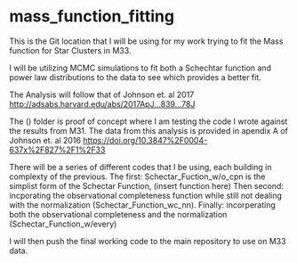 # mass_function_fitting

This is the Git location that I will be using for my work trying to fit the Mass function for Star Clusters in M33.

I will be utilizing MCMC simulations to fit both a Schechtar function and power law distributions to the data to see which provides a better fit. 

The Analysis will follow that of Johnson et. al 2017 http://adsabs.harvard.edu/abs/2017ApJ...839...78J

The () folder is proof of concept where I am testing the code I wrote against the results from M31.
The data from this analysis is provided in apendix A of Johnson et. al 2016 https://doi.org/10.3847%2F0004-637x%2F827%2F1%2F33

There will be a series of different codes that I be using, each building in complexty of the previous. 
The first: Schectar_Fuction_w/o_cpn is the simplist form of the Schectar Function, (insert function here)
Then second: incporating the observational completeness function while still not dealing with the normalization (Schectar_Function_wc_nn).
Finally: incorperating both the observational completeness and the normalization (Schectar_Function_w/every)

I will then push the final working code to the main repository to use on M33 data.

